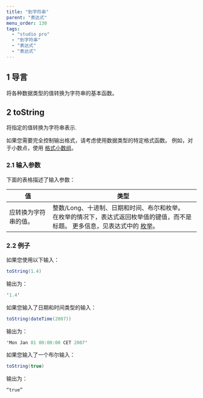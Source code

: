 ```yaml
---
title: "到字符串"
parent: "表达式"
menu_order: 130
tags:
  - "studio pro"
  - "到字符串"
  - "表达式"
  - "表达式"
---
```


## 1 导言

将各种数据类型的值转换为字符串的基本函数。

## 2 toString

将指定的值转换为字符串表示.

如果您需要完全控制输出格式，请考虑使用数据类型的特定格式函数。 例如，对于小数点，使用 [格式小数组](parse-and-format-decimal-function-calls)。

### 2.1 输入参数

下面的表格描述了输入参数：

| 值          | 类型                                                                                                            |
| ---------- | ------------------------------------------------------------------------------------------------------------- |
| 应转换为字符串的值。 | 整数/Long、十进制、日期和时间、布尔和枚举。<br />在枚举的情况下，表达式返回枚举值的键值，而不是标题。 更多信息，见表达式中的 [枚举](enumerations-in-expressions)。 |

### 2.2 例子

如果您使用以下输入：

```java
toString(1.4)
```

输出为：

```java
'1.4'
```

如果您输入了日期和时间类型的输入：

```java
toString(dateTime(2007))
```

输出为：

```java
'Mon Jan 01 00:00:00 CET 2007'
```

如果您输入了一个布尔输入：

```java
toString(true)
```

输出为：

```java
“true”
```
